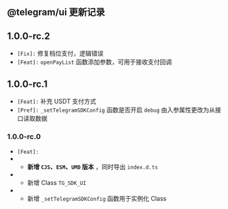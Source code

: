 ## @telegram/ui 更新记录

## 1.0.0-rc.2

- `[Fix]:` 修复档位支付，逻辑错误
- `[Feat]:` `openPayList` 函数添加参数，可用于接收支付回调

## 1.0.0-rc.1

- `[Feat]:` 补充 USDT 支付方式
- `[Pref]:` `_setTelegramSDKConfig` 函数是否开启 `debug` 由入参属性更改为从接口读取数据

### 1.0.0-rc.0

- `[Feat]:`
- - **新增 `CJS`、`ESM`、`UMD` 版本** ，同时导出 `index.d.ts`
- - 新增 Class `TG_SDK_UI`
- - 新增 `_setTelegramSDKConfig` 函数用于实例化 Class
